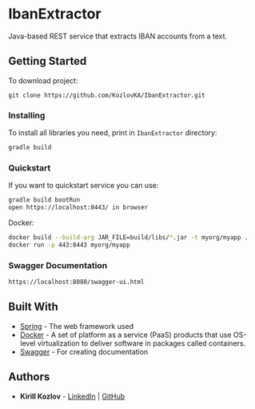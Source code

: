 # IbanExtractor
Java-based REST service that extracts IBAN accounts from a text.

## Getting Started
To download project:
```
git clone https://github.com/KozlovKA/IbanExtractor.git
```
### Installing
To install all libraries you need, print in `IbanExtractor` directory:
```sh
gradle build
```
### Quickstart
If you want to quickstart service you can use:
```sh
gradle build bootRun
open https://localhost:8443/ in browser 
```
Docker:
```sh
docker build --build-arg JAR_FILE=build/libs/*.jar -t myorg/myapp .
docker run -p 443:8443 myorg/myapp 
```

### Swagger Documentation
```sh
https://localhost:8080/swagger-ui.html
```
## Built With

* [Spring](https://spring.io/) - The web framework used
* [Docker](https://www.docker.com/) - A set of platform as a service (PaaS) products that use OS-level virtualization to deliver software in packages called containers.
* [Swagger](https://swagger.io/) - For creating documentation

## Authors

* **Kirill Kozlov** - 
[LinkedIn](https://www.linkedin.com/in/kozlovka/) | 
[GitHub](https://github.com/KozlovKA)
